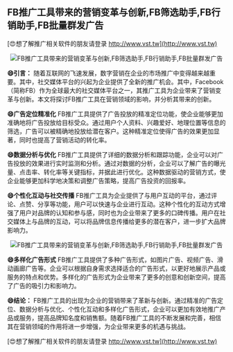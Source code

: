 ## **FB推广工具带来的营销变革与创新,FB筛选助手,FB行销助手,FB批量群发广告**

[😍想了解推广相关软件的朋友请登录 http://www.vst.tw](http://www.vst.tw)

 <center><img src="https://vst.tw/MP4/tuiguang/png/6.png" alt="FB推广工具带来的营销变革与创新,FB筛选助手,FB行销助手,FB批量群发广告"></center>

**😄引言：**
随着互联网的飞速发展，数字营销在企业的市场推广中变得越来越重要。其中，社交媒体平台的兴起为企业提供了全新的推广机会。其中，Facebook（简称FB）作为全球最大的社交媒体平台之一，其推广工具为企业带来了营销变革与创新。本文将探讨FB推广工具在营销领域的影响，并分析其带来的创新。

**😄广告定位精准化**
FB推广工具提供了广告投放的精准定位功能，使企业能够更加准确地将广告投放给目标受众。通过用户个人资料、兴趣爱好、地理位置等信息的筛选，广告可以被精确地投放给潜在客户。这种精准定位使得广告的效果更加显著，同时也提高了营销活动的转化率。

**😄数据分析与优化**
FB推广工具提供了详细的数据分析和跟踪功能，企业可以对广告投放的效果进行实时监测和分析。通过对数据的分析，企业可以了解广告的曝光量、点击率、转化率等关键指标，并据此进行优化。这种数据驱动的营销方式，使企业能够更加科学地决策和调整广告策略，提高广告投资的回报率。

**😄个性化互动与社交传播**
FB推广工具为企业提供了与用户互动的平台，通过评论、点赞、分享等功能，用户可以快速与企业进行互动。这种个性化的互动方式增强了用户对品牌的认知和参与感，同时也为企业带来了更多的口碑传播。用户在社交媒体上与品牌的互动，可以将品牌信息传播给更多的潜在客户，进一步扩大品牌影响力。

 <center><img src="https://vst.tw/MP4/tuiguang/png/4.png" alt="FB推广工具带来的营销变革与创新,FB筛选助手,FB行销助手,FB批量群发广告"></center>

**😄多样化广告形式**
FB推广工具提供了多种广告形式，如图片广告、视频广告、滑动画廊广告等。企业可以根据自身需求选择适合的广告形式，以更好地展示产品或服务的特点和优势。多样化的广告形式为企业带来了更多的创意和创新空间，提高了广告的吸引力和影响力。

**😄结论：**
FB推广工具的出现为企业的营销带来了革新与创新。通过精准的广告定位、数据分析与优化、个性化互动和多样化广告形式，企业可以更加有效地推广产品或服务，提高品牌知名度和销售额。随着FB推广工具的不断发展和完善，相信其在营销领域的作用将进一步增强，为企业带来更多的机遇与挑战。

[😍想了解推广相关软件的朋友请登录 http://www.vst.tw](http://www.vst.tw)



